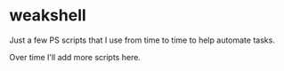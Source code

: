 weakshell
=========

Just a few PS scripts that I use from time to time to help automate tasks.


Over time I'll add more scripts here.
